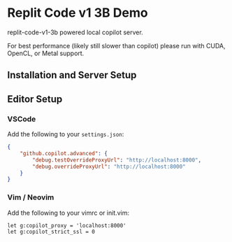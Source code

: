# Replit Code v1 3B Demo

replit-code-v1-3b powered local copilot server.

For best performance (likely still slower than copilot) please run with CUDA, OpenCL, or Metal support.

## Installation and Server Setup


## Editor Setup

### VSCode

Add the following to your `settings.json`:

```json
{
    "github.copilot.advanced": {
        "debug.testOverrideProxyUrl": "http://localhost:8000",
        "debug.overrideProxyUrl": "http://localhost:8000"
    }
}
```

### Vim / Neovim

Add the following to your vimrc or init.vim:

```
let g:copilot_proxy = 'localhost:8000'
let g:copilot_strict_ssl = 0
```